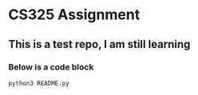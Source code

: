 # CS325 Assignment
## This is a test repo, I am still learning
### Below is a code block
```
python3 README.py
```